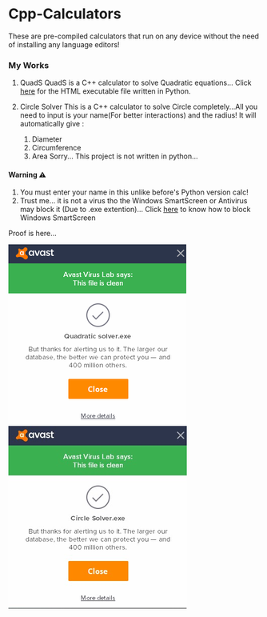 # Cpp-Calculators
These are pre-compiled calculators that run on any device without the need of installing any language editors!

### My Works
1. QuadS
    QuadS is a C++ calculator to solve Quadratic equations...
    Click [here](https://github.com/AmithS01/Mega-Calculators/blob/master/QuadS.HTML) for the HTML executable file written in Python.

2. Circle Solver
    This is a C++ calculator to solve Circle completely...All you need to input is your name(For better interactions) and the radius! It will automatically give :
    1. Diameter 
    2. Circumference 
    3. Area
    Sorry... This project is not written in python...


#### Warning ⚠ 
1. You must enter your name in this unlike before's Python version calc!
2. Trust me... it is not a virus tho the Windows SmartScreen or Antivirus may block it (Due to .exe extention)...
Click [here](https://www.windowscentral.com/how-disable-smartscreen-trusted-app-windows-10) to know how to block Windows SmartScreen 

Proof is here...

![Proof For QuadS](https://github.com/AmithS01/Cpp-Calculators/blob/main/Proof%20QUADS.png)
![](https://github.com/AmithS01/Cpp-Calculators/blob/main/Proof%20Circle%20Solver.jpg)

